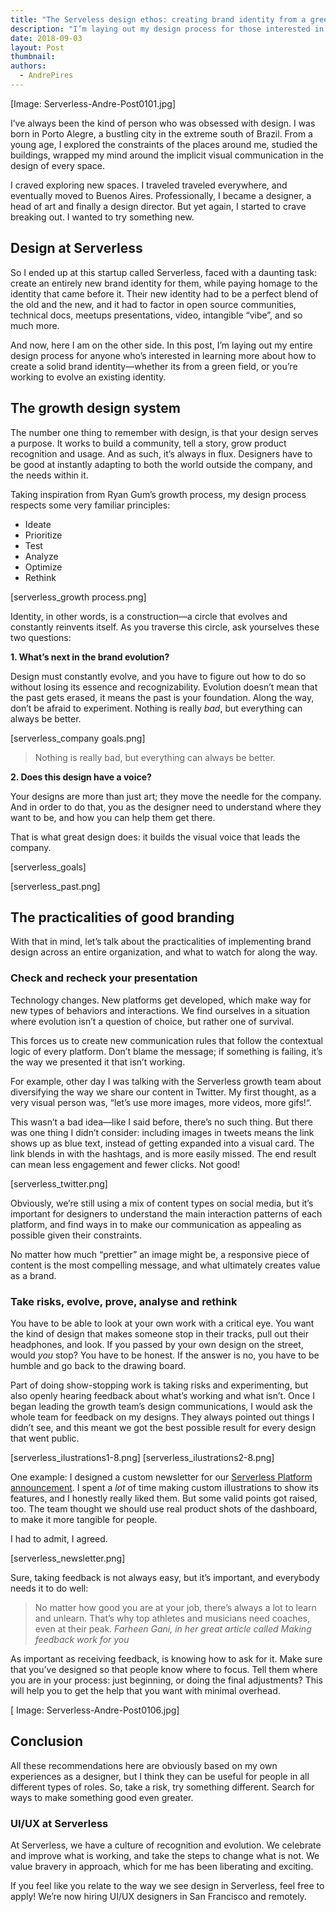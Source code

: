 ```yaml
---
title: "The Serveless design ethos: creating brand identity from a green field"
description: "I’m laying out my design process for those interested in creating a solid brand identity—whether its from a green field, or you’re working to evolve an existing one."
date: 2018-09-03
layout: Post
thumbnail: 
authors:
  - AndrePires
---
```


[Image: Serverless-Andre-Post0101.jpg]

I’ve always been the kind of person who was obsessed with design. I was born in Porto Alegre, a bustling city in the extreme south of Brazil. From a young age, I explored the constraints of the places around me, studied the buildings, wrapped my mind around the implicit visual communication in the design of every space.

I craved exploring new spaces. I traveled traveled everywhere, and eventually moved to Buenos Aires. Professionally, I became a designer, a head of art and finally a design director. But yet again, I started to crave breaking out. I wanted to try something new.

## Design at Serverless

So I ended up at this startup called Serverless, faced with a daunting task: create an entirely new brand identity for them, while paying homage to the identity that came before it. Their new identity had to be a perfect blend of the old and the new, and it had to factor in open source communities, technical docs, meetups presentations, video, intangible “vibe”, and so much more.

And now, here I am on the other side. In this post, I’m laying out my entire design process for anyone who’s interested in learning more about how to create a solid brand identity—whether its from a green field, or you’re working to evolve an existing identity.

## The growth design system

The number one thing to remember with design, is that your design serves a purpose. It works to build a community, tell a story, grow product recognition and usage. And as such, it’s always in flux. Designers have to be good at instantly adapting to both the world outside the company, and the needs within it.

Taking inspiration from Ryan Gum’s growth process, my design process respects some very familiar principles: 
- Ideate
- Prioritize
- Test
- Analyze
- Optimize
- Rethink

[serverless_growth process.png]

Identity, in other words, is a construction—a circle that evolves and constantly reinvents itself. As you traverse this circle, ask yourselves these two questions:

**1. What’s next in the brand evolution?**

Design must constantly evolve, and you have to figure out how to do so without losing its essence and recognizability. Evolution doesn’t mean that the past gets erased, it means the past is your foundation. Along the way, don’t be afraid to experiment. Nothing is really _bad_, but everything can always be better.


[serverless_company goals.png]

> Nothing is really bad, but everything can always be better.

**2. Does this design have a voice?**

Your designs are more than just art; they move the needle for the company. And in order to do that, you as the designer need to understand where they want to be, and how you can help them get there.

That is what great design does: it builds the visual voice that leads the company.

[serverless_goals]



[serverless_past.png]

## The practicalities of good branding

With that in mind, let’s talk about the practicalities of implementing brand design across an entire organization, and what to watch for along the way.

### Check and recheck your presentation 

Technology changes. New platforms get developed, which make way for new types of behaviors and interactions. We find ourselves in a situation where evolution isn’t a question of choice, but rather one of survival. 

This forces us to create new communication rules that follow the contextual logic of every platform. Don’t blame the message; if something is failing, it’s the way we presented it that isn’t working.

For example, other day I was talking with the Serverless growth team about diversifying the way we share our content in Twitter. My first thought, as a very visual person was, “let’s use more images, more videos, more gifs!“.

This wasn’t a bad idea—like I said before, there’s no such thing. But there was one thing I didn’t consider: including images in tweets means the link shows up as blue text, instead of getting expanded into a visual card. The link blends in with the hashtags, and is more easily missed. The end result can mean less engagement and fewer clicks. Not good!


[serverless_twitter.png]

Obviously, we’re still using a mix of content types on social media, but it’s important for designers to understand the main interaction patterns of each platform, and find ways in to make our communication as appealing as possible given their constraints.

No matter how much “prettier” an image might be, a responsive piece of content is the most compelling message, and what ultimately creates value as a brand.
### Take risks, evolve, prove, analyse and rethink
You have to be able to look at your own work with a critical eye. You want the kind of design that makes someone stop in their tracks, pull out their headphones, and look. If you passed by your own design on the street, would *you* stop? You have to be honest. If the answer is no, you have to be humble and go back to the drawing board.

Part of doing show-stopping work is taking risks and experimenting, but also openly hearing feedback about what’s working and what isn’t. Once I began leading the growth team’s design communications, I would ask the whole team for feedback on my designs. They always pointed out things I didn’t see, and this meant we got the best possible result for every design that went public.


[serverless_ilustrations1-8.png]
[serverless_ilustrations2-8.png]

One example: I designed a custom newsletter for our [Serverless Platform announcement](). I spent a _lot_ of time making custom illustrations to show its features, and I honestly really liked them. But some valid points got raised, too. The team thought we should use real product shots of the dashboard, to make it more tangible for people.


I had to admit, I agreed.


[serverless_newsletter.png]

Sure, taking feedback is not always easy, but it’s important, and everybody needs it to do well:

> No matter how good you are at your job, there’s always a lot to learn and unlearn. That’s why top athletes and musicians need coaches, even at their peak.
*Farheen Gani, in her great article called Making feedback work for you*

As important as receiving feedback, is knowing how to ask for it. Make sure that you’ve designed so that people know where to focus. Tell them where you are in your process: just beginning, or doing the final adjustments? This will help you to get the help that you want with minimal overhead.


[ Image: Serverless-Andre-Post0106.jpg]

## Conclusion

All these recommendations here are obviously based on my own experiences as a designer, but I think they can be useful for people in all different types of roles. So, take a risk, try something different. Search for ways to make something good even greater.

### UI/UX at Serverless

At Serverless, we have a culture of recognition and evolution. We celebrate and improve what is working, and take the steps to change what is not. We value bravery in approach, which for me has been liberating and exciting.

If you feel like you relate to the way we see design in Serverless, feel free to apply! We’re now hiring UI/UX designers in San Francisco and remotely.
